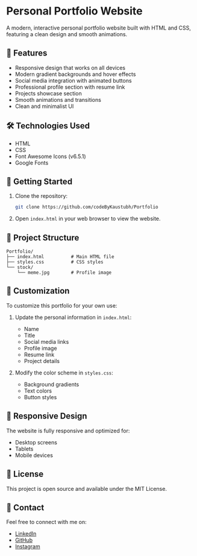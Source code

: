 # Personal Portfolio Website

A modern, interactive personal portfolio website built with HTML and CSS, featuring a clean design and smooth animations.

## 🌟 Features

- Responsive design that works on all devices
- Modern gradient backgrounds and hover effects
- Social media integration with animated buttons
- Professional profile section with resume link
- Projects showcase section
- Smooth animations and transitions
- Clean and minimalist UI

## 🛠️ Technologies Used

- HTML
- CSS
- Font Awesome Icons (v6.5.1)
- Google Fonts

## 🚀 Getting Started

1. Clone the repository:
   ```bash
   git clone https://github.com/codeByKaustubh/Portfolio
   ```

2. Open `index.html` in your web browser to view the website.

## 📂 Project Structure

```
Portfolio/
├── index.html          # Main HTML file
├── styles.css          # CSS styles
└── stock/             
    └── meme.jpg        # Profile image
```

## 🎨 Customization

To customize this portfolio for your own use:

1. Update the personal information in `index.html`:
   - Name
   - Title
   - Social media links
   - Profile image
   - Resume link
   - Project details

2. Modify the color scheme in `styles.css`:
   - Background gradients
   - Text colors
   - Button styles

## 📱 Responsive Design

The website is fully responsive and optimized for:
- Desktop screens
- Tablets
- Mobile devices

## 📄 License

This project is open source and available under the MIT License.

## 🤝 Contact

Feel free to connect with me on:
- [LinkedIn](https://www.linkedin.com/in/kaustubh-rane-7262032b2/)
- [GitHub](https://github.com/codeByKaustubh)
- [Instagram](https://www.instagram.com/krane.__/)

